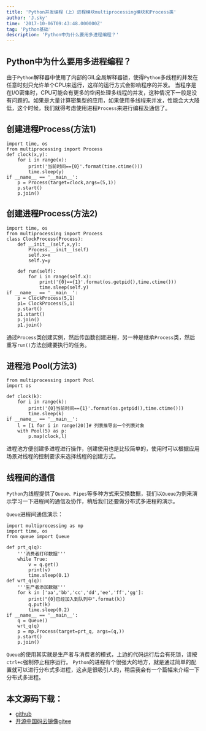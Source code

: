 ```yaml
---
title: 'Python并发编程（上）进程模块multiprocessing模块和Process类'
author: 'J.sky'
time: '2017-10-06T09:43:48.000000Z'
tag: 'Python基础'
description: 'Python中为什么要用多进程编程？'
---
```


## Python中为什么要用多进程编程？

由于`Python`解释器中使用了内部的GIL全局解释器锁，使得`Python`多线程的并发在任意时刻只允许单个CPU来运行，这样的运行方式会影响程序的并发。
当程序是在I/O密集时，CPU可能会有更多的空闲处理多线程的并发，这种情况下一般是没有问题的。如果是大量计算密集型的应用，如果使用多线程来并发，性能会大大降低，这个时候，我们就得考虑使用进程`Process`来进行编程及通信了。

## 创建进程Process(方法1)

<pre><code class="python">import time, os
from multiprocessing import Process
def clock(x,y):
    for i in range(x):
        print('当前时间=={0}'.format(time.ctime()))
        time.sleep(y)
if __name__ == '__main__':
    p = Process(target=clock,args=(5,1))
    p.start()
    p.join()
</code></pre>

## 创建进程Process(方法2)

<pre><code class="python">import time, os
from multiprocessing import Process
class ClockProcess(Process):
    def __init__(self,x,y):
        Process.__init__(self)
        self.x=x
        self.y=y

    def run(self):
        for i in range(self.x):
            print('{0}=={1}'.format(os.getpid(),time.ctime()))
            time.sleep(self.y)
if __name__ == '__main__':
    p = ClockProcess(5,1)
    p1= ClockProcess(5,1)
    p.start()
    p1.start()
    p.join()
    p1.join()
</code></pre>

通过`Process`类创建实例，然后传函数创建进程，另一种是继承`Process`类，然后重写`run()`方法创建要执行的任务。

## 进程池 Pool(方法3)

<pre><code class="python">from multiprocessing import Pool
import os

def clock(k):
    for i in range(k):
        print('{0}当前时间=={1}'.format(os.getpid(),time.ctime()))
        time.sleep(k)
if __name__ == '__main__':
    l = [1 for i in range(20)]# 列表推导出一个列表对象
    with Pool(5) as p:
        p.map(clock,l)
</code></pre>

进程池方便创建多进程进行操作，创建使用也是比较简单的，使用时可以根据应用场景对线程的控制要求来选择线程的创建方式。

## 线程间的通信

`Python`为线程提供了`Queue、Pipes`等多种方式来交换数据，我们以`Queue`为例来演示学习一下进程间的通信及协作，稍后我们还要做分布式多进程的演示。

`Queue`进程间通信演示：

<pre><code class="python">import multiprocessing as mp
import time, os
from queue import Queue

def prt_q(q):
    '''消费者打印数据'''
    while True:
        v = q.get()
        print(v)
        time.sleep(0.1)
def wrt_q(q):
    '''生产者添加数据'''
    for k in ['aa','bb','cc','dd','ee','ff','gg']:
        print("{0}已经加入到队列中".format(k))
        q.put(k)
        time.sleep(0.2)
if __name__ == '__main__':
    q = Queue()
    wrt_q(q)
    p = mp.Process(target=prt_q, args=(q,))
    p.start()
    p.join()
</code></pre>

`Queue`的使用其实就是生产者与消费者的模式，上边的代码运行后会有死锁，请按`ctrl+c`强制停止程序运行。
`Python`的进程有个很强大的地方，就是通过简单的配置就可以进行分布式多进程，这点是很吸引人的，稍后我会有一个篇幅来介绍一下分布式多进程。

## 本文源码下载：

+ [github](https://github.com/bosichong/17python.com/tree/master/multiprocessingtest.py)
+ [开源中国码云镜像gitee](https://gitee.com/J_Sky/17python.com/tree/master/multiprocessingtest.py)